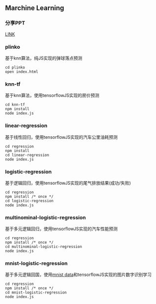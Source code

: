 ## Marchine Learning

### 分享PPT
[LINK](https://www.dropbox.com/s/urrgwsp83iqn3bb/MarchineLearning.pptx?dl=0)

### plinko
基于knn算法，纯JS实现的弹球落点预测
```shell
cd plinko
open index.html
```

### knn-tf
基于knn算法，使用tensorflowJS实现的房价预测
```shell
cd knn-tf
npm install
node index.js
```

### linear-regression
基于线性回归，使用tensorflowJS实现的汽车公里油耗预测
```shell
cd regression
npm install
cd linear-regression
node index.js
```

### logistic-regression
基于逻辑回归，使用tensorflowJS实现的尾气排放结果(成功/失败)
```shell
cd regression
npm install /* once */
cd logistic-regression
node index.js
```

### multinominal-logistic-regression
基于多元逻辑回归，使用tensorflowJS实现的汽车性能预测
```shell
cd regression
npm install /* once */
cd multinominal-logistic-regression
node index.js
```

### mnist-logistic-regression
基于多元逻辑回国，使用[mnist data](http://yann.lecun.com/exdb/mnist/)和tensorflowJS实现的图片数字识别学习
```shell
cd regression
npm install /* once */
cd mnist-logistic-regression
node index.js
```

